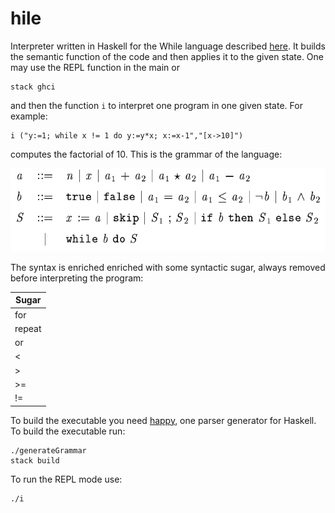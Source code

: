 # hile

Interpreter written in Haskell for the While language described [here](http://www.daimi.au.dk/~bra8130/Wiley_book/wiley.pdf). It builds the semantic function of the code and then applies it to the given state. One may use the REPL function in the main or

```
stack ghci
```

and then the function `i` to interpret one program in one given state. For example:

```
i ("y:=1; while x != 1 do y:=y*x; x:=x-1","[x->10]")
```

computes the factorial of 10. This is the grammar of the language: 

![alt text](grammar.png "Logo Title Text 1")

The syntax is enriched enriched with some syntactic sugar, always removed before interpreting the program:

| Sugar        |
| ------------- |
| for       | 
| repeat      | 
| or | 
| < |
| > |
| >= |
| != |

To build the executable you need [happy](https://www.haskell.org/happy/), one parser generator for Haskell. To build the executable run:

```
./generateGrammar
stack build
```

To run the REPL mode use:

```
./i
```